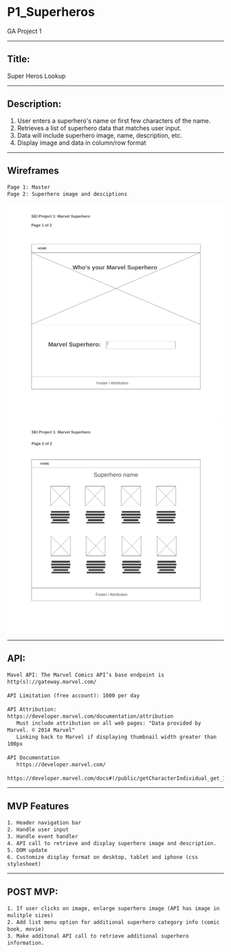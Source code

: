 # P1_Superheros
GA Project 1

---------------------
 Title:
---------------------
  Super Heros Lookup

---------------------
  Description: 
---------------------
1. User enters a superhero's name or first few characters of the name.
2. Retrieves a list of superhero data that matches user input.
3. Data will include superhero image, name, description, etc.
4. Display image and data in column/row format

---------------------
Wireframes 
--------------------
	Page 1: Master
	Page 2: Superhero image and desciptions
![Img Desc Page](1-Superhero-Homepage.png)
![Img Desc Page](2-Superhero-image-desc.png)

---------------------
  API: 
---------------------
	Mavel API: The Marvel Comics API’s base endpoint is http(s)://gateway.marvel.com/

	API Limitation (free account): 1000 per day

	API Attribution: https://developer.marvel.com/documentation/attribution
	   Must include attribution on all web pages: "Data provided by Marvel. © 2014 Marvel"
  	   Linking back to Marvel if displaying thumbnail width greater than 100px 

	API Documentation
	   https://developer.marvel.com/
  	   https://developer.marvel.com/docs#!/public/getCharacterIndividual_get_1

---------------------
  MVP Features
---------------------

	1. Header navigation bar
	2. Handle user input
	3. Handle event handler
	4. API call to retrieve and display superhero image and description.
	5. DOM update
	6. Customize display format on desktop, tablet and iphone (css stylesheet)

---------------------
  POST MVP: 
---------------------
	1. If user clicks on image, enlarge superhero image (API has image in mulitple sizes)
	2. Add list menu option for additional superhero category info (comic book, movie)
	3. Make additonal API call to retrieve additional superhero information.



